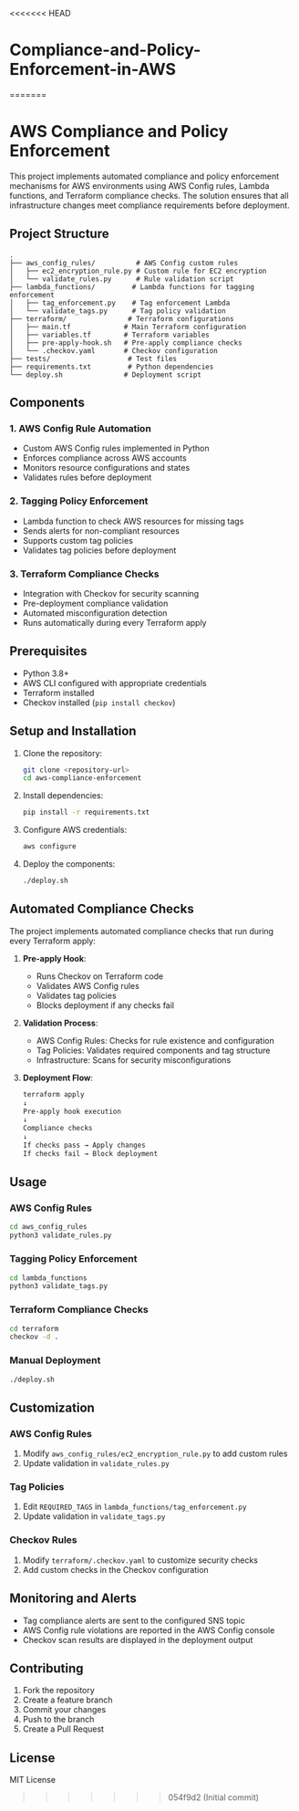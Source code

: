 <<<<<<< HEAD
# Compliance-and-Policy-Enforcement-in-AWS
=======
# AWS Compliance and Policy Enforcement

This project implements automated compliance and policy enforcement mechanisms for AWS environments using AWS Config rules, Lambda functions, and Terraform compliance checks. The solution ensures that all infrastructure changes meet compliance requirements before deployment.

## Project Structure

```
.
├── aws_config_rules/          # AWS Config custom rules
│   ├── ec2_encryption_rule.py # Custom rule for EC2 encryption
│   └── validate_rules.py      # Rule validation script
├── lambda_functions/         # Lambda functions for tagging enforcement
│   ├── tag_enforcement.py    # Tag enforcement Lambda
│   └── validate_tags.py      # Tag policy validation
├── terraform/               # Terraform configurations
│   ├── main.tf             # Main Terraform configuration
│   ├── variables.tf        # Terraform variables
│   ├── pre-apply-hook.sh   # Pre-apply compliance checks
│   └── .checkov.yaml       # Checkov configuration
├── tests/                   # Test files
├── requirements.txt         # Python dependencies
└── deploy.sh               # Deployment script
```

## Components

### 1. AWS Config Rule Automation
- Custom AWS Config rules implemented in Python
- Enforces compliance across AWS accounts
- Monitors resource configurations and states
- Validates rules before deployment

### 2. Tagging Policy Enforcement
- Lambda function to check AWS resources for missing tags
- Sends alerts for non-compliant resources
- Supports custom tag policies
- Validates tag policies before deployment

### 3. Terraform Compliance Checks
- Integration with Checkov for security scanning
- Pre-deployment compliance validation
- Automated misconfiguration detection
- Runs automatically during every Terraform apply

## Prerequisites

- Python 3.8+
- AWS CLI configured with appropriate credentials
- Terraform installed
- Checkov installed (`pip install checkov`)

## Setup and Installation

1. Clone the repository:
   ```bash
   git clone <repository-url>
   cd aws-compliance-enforcement
   ```

2. Install dependencies:
   ```bash
   pip install -r requirements.txt
   ```

3. Configure AWS credentials:
   ```bash
   aws configure
   ```

4. Deploy the components:
   ```bash
   ./deploy.sh
   ```

## Automated Compliance Checks

The project implements automated compliance checks that run during every Terraform apply:

1. **Pre-apply Hook**:
   - Runs Checkov on Terraform code
   - Validates AWS Config rules
   - Validates tag policies
   - Blocks deployment if any checks fail

2. **Validation Process**:
   - AWS Config Rules: Checks for rule existence and configuration
   - Tag Policies: Validates required components and tag structure
   - Infrastructure: Scans for security misconfigurations

3. **Deployment Flow**:
   ```bash
   terraform apply
   ↓
   Pre-apply hook execution
   ↓
   Compliance checks
   ↓
   If checks pass → Apply changes
   If checks fail → Block deployment
   ```

## Usage

### AWS Config Rules
```bash
cd aws_config_rules
python3 validate_rules.py
```

### Tagging Policy Enforcement
```bash
cd lambda_functions
python3 validate_tags.py
```

### Terraform Compliance Checks
```bash
cd terraform
checkov -d .
```

### Manual Deployment
```bash
./deploy.sh
```

## Customization

### AWS Config Rules
1. Modify `aws_config_rules/ec2_encryption_rule.py` to add custom rules
2. Update validation in `validate_rules.py`

### Tag Policies
1. Edit `REQUIRED_TAGS` in `lambda_functions/tag_enforcement.py`
2. Update validation in `validate_tags.py`

### Checkov Rules
1. Modify `terraform/.checkov.yaml` to customize security checks
2. Add custom checks in the Checkov configuration

## Monitoring and Alerts

- Tag compliance alerts are sent to the configured SNS topic
- AWS Config rule violations are reported in the AWS Config console
- Checkov scan results are displayed in the deployment output

## Contributing

1. Fork the repository
2. Create a feature branch
3. Commit your changes
4. Push to the branch
5. Create a Pull Request

## License

MIT License 
>>>>>>> 054f9d2 (Initial commit)
